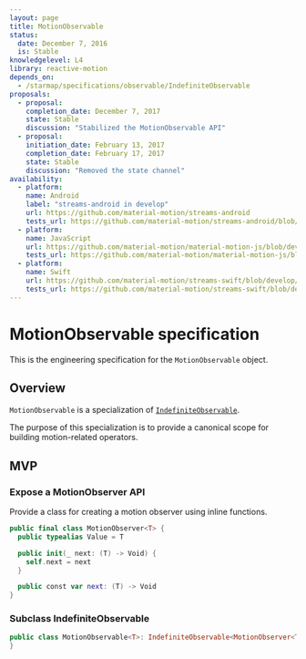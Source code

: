 ```yaml
---
layout: page
title: MotionObservable
status:
  date: December 7, 2016
  is: Stable
knowledgelevel: L4
library: reactive-motion
depends_on:
  - /starmap/specifications/observable/IndefiniteObservable
proposals:
  - proposal:
    completion_date: December 7, 2017
    state: Stable
    discussion: "Stabilized the MotionObservable API"
  - proposal:
    initiation_date: February 13, 2017
    completion_date: February 17, 2017
    state: Stable
    discussion: "Removed the state channel"
availability:
  - platform:
    name: Android
    label: "streams-android in develop"
    url: https://github.com/material-motion/streams-android
    tests_url: https://github.com/material-motion/streams-android/blob/develop/library/src/test/java/com/google/android/material/motion/streams/MotionObservableTests.java
  - platform:
    name: JavaScript
    url: https://github.com/material-motion/material-motion-js/blob/develop/packages/streams/src/MotionObservable.ts
    tests_url: https://github.com/material-motion/material-motion-js/blob/develop/packages/streams/src/__tests__/MotionObservable.test.ts
  - platform:
    name: Swift
    url: https://github.com/material-motion/streams-swift/blob/develop/src/MotionObservable.swift
    tests_url: https://github.com/material-motion/streams-swift/blob/develop/tests/unit/MotionObservableTests.swift
---
```


# MotionObservable specification

This is the engineering specification for the `MotionObservable` object.

## Overview

`MotionObservable` is a specialization of [`IndefiniteObservable`](IndefiniteObservable).

The purpose of this specialization is to provide a canonical scope for building motion-related
operators.

## MVP

### Expose a MotionObserver API

Provide a class for creating a motion observer using inline functions.

```swift
public final class MotionObserver<T> {
  public typealias Value = T

  public init(_ next: (T) -> Void) {
    self.next = next
  }

  public const var next: (T) -> Void
}
```

### Subclass IndefiniteObservable

```swift
public class MotionObservable<T>: IndefiniteObservable<MotionObserver<T>> {
}
```
